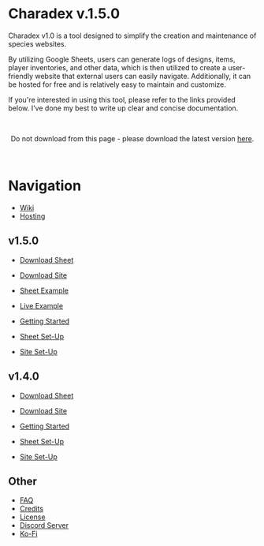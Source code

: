 # Charadex v.1.5.0

Charadex v1.0 is a tool designed to simplify the creation and maintenance of species websites.

By utilizing Google Sheets, users can generate logs of designs, items, player inventories, and other data, which is then utilized to create a user-friendly website that external users can easily navigate. Additionally, it can be hosted for free and is relatively easy to maintain and customize.

If you're interested in using this tool, please refer to the links provided below. I've done my best to write up clear and concise documentation.

&nbsp;

<p align="center">Do not download from this page - please download the latest version <a href="https://github.com/charadex-team/charadex-v1.0/releases/latest">here</a>.</p>

&nbsp;


# Navigation

- [Wiki](https://github.com/charadex-team/charadex-v1.0/wiki)
- [Hosting](https://github.com/charadex-team/charadex-v1.0/wiki/Hosting)

## v1.5.0

- [Download Sheet](https://docs.google.com/spreadsheets/d/1ZtejMZmVxjQEpuSOcWcVbWbb8Lcj1zLRKJsjHL2G6JY/copy)
- [Download Site](https://github.com/charadex-team/charadex-v1.0/releases/latest)

- [Sheet Example](https://docs.google.com/spreadsheets/d/1GwgfLizD3HQCieGia6di-TfU4E3EipT9Jb0BDZQwNak/edit?usp=sharing)
- [Live Example](https://charadex-team.github.io/charadex-v1.0/)

- [Getting Started](https://github.com/charadex-team/charadex-v1.0/wiki/v1.5.0-Getting-Started)
- [Sheet Set-Up](https://github.com/charadex-team/charadex-v1.0/wiki/v1.5.0-Sheet-Set-Up)
- [Site Set-Up](https://github.com/charadex-team/charadex-v1.0/wiki/v1.5.0-Site-Set-Up)

## v1.4.0

- [Download Sheet](https://docs.google.com/spreadsheets/d/1l_F95Zhyj5OPQ0zs-54pqacO6bVDiH4rlh16VhPNFUc/copy)
- [Download Site](https://github.com/charadex-team/charadex-v1.0/releases/tag/v1.4)

- [Getting Started](https://github.com/charadex-team/charadex-v1.0/wiki/v1.4.0-Getting-Started)
- [Sheet Set-Up](https://github.com/charadex-team/charadex-v1.0/wiki/v1.4.0-Sheet-Set-up)
- [Site Set-Up](https://github.com/charadex-team/charadex-v1.0/wiki/v1.4.0-Site-Set-Up)

## Other

- [FAQ](https://github.com/charadex-team/charadex-v1.0/wiki#faq)
- [Credits](https://github.com/charadex-team/charadex-v1.0/wiki#credits)
- [License](https://github.com/charadex-team/charadex-v1.0/wiki#license)
- [Discord Server](https://discord.gg/3ghSjBug6a)
- [Ko-Fi](https://ko-fi.com/charadex)